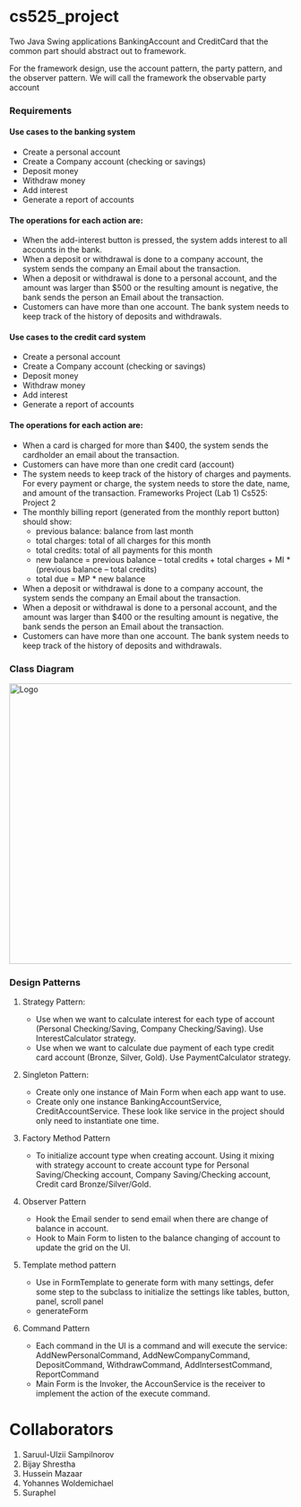 # cs525_project

Two Java Swing applications BankingAccount and CreditCard that the common part should abstract out to  framework.

For the framework design, use the account pattern, the party pattern, and the observer pattern.
We will call the framework the observable party account

### Requirements

#### Use cases to the banking system
* Create a personal account
* Create a Company account (checking or savings)
* Deposit money
* Withdraw money
* Add interest
* Generate a report of accounts

#### The operations for each action are:

* When the add-interest button is pressed, the system adds interest to all accounts in the bank.
* When a deposit or withdrawal is done to a company account, the system sends the company an
Email about the transaction.
* When a deposit or withdrawal is done to a personal account, and the amount was larger than $500
or the resulting amount is negative, the bank sends the person an Email about the transaction.
* Customers can have more than one account. The bank system needs to keep track of the history of
deposits and withdrawals.

#### Use cases to the credit card system
* Create a personal account
* Create a Company account (checking or savings)
* Deposit money
* Withdraw money
* Add interest
* Generate a report of accounts

#### The operations for each action are:

* When a card is charged for more than $400, the system sends the cardholder an email about the
transaction.
* Customers can have more than one credit card (account)
* The system needs to keep track of the history of charges and payments. For every payment or
charge, the system needs to store the date, name, and amount of the transaction. Frameworks Project (Lab 1)
Cs525: Project 2
* The monthly billing report (generated from the monthly report button) should show:
    - previous balance: balance from last month
    - total charges: total of all charges for this month
    - total credits: total of all payments for this month
    - new balance = previous balance – total credits + total charges + MI * (previous balance – total credits)
    - total due = MP * new balance
* When a deposit or withdrawal is done to a company account, the system sends the company an
  Email about the transaction.
* When a deposit or withdrawal is done to a personal account, and the amount was larger than $400
  or the resulting amount is negative, the bank sends the person an Email about the transaction.
* Customers can have more than one account. The bank system needs to keep track of the history of
  deposits and withdrawals.

### Class Diagram
<p>
    <img src="Analysis/class diagram.png" alt="Logo" width="1000" height="500">
</p>

### Design Patterns

1.  Strategy Pattern:
    - Use when we want to calculate interest for each type of account (Personal Checking/Saving, Company Checking/Saving). Use InterestCalculator strategy.
    - Use when we want to calculate due payment of each type credit card account (Bronze, Silver, Gold). Use PaymentCalculator strategy.

2. Singleton Pattern:
    - Create only one instance of Main Form when each app want to use.
    - Create only one instance BankingAccountService, CreditAccountService. These look like service in the project should only need to instantiate one time.

3. Factory Method Pattern
   - To initialize account type when creating account. Using it mixing with strategy account to create account type for Personal Saving/Checking account, Company Saving/Checking account, Credit card Bronze/Silver/Gold.

4. Observer Pattern
   - Hook the Email sender to send email when there are change of balance in account.
   - Hook to Main Form to listen to the balance changing of account to update the grid on the UI.

5. Template method pattern
   - Use in FormTemplate to generate form with many settings, defer some step to the subclass to initialize the settings like tables, button, panel, scroll panel
    - generateForm
6. Command Pattern
   - Each command in the UI is a command and will execute the service: AddNewPersonalCommand, AddNewCompanyCommand, DepositCommand, WithdrawCommand, AddIntersestCommand, ReportCommand
   - Main Form is the Invoker, the AccounService is the receiver to implement the action of the execute command.


# Collaborators
1. Saruul-Ulzii Sampilnorov
2. Bijay Shrestha
3. Hussein Mazaar
4. Yohannes Woldemichael
5. Suraphel
